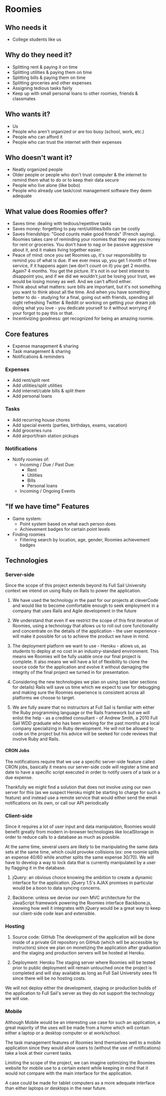 # Roomies

## Who needs it
* College students like us

## Why do they need it?
* Splitting rent & paying it on time
* Splitting utilities & paying them on time
* Splitting bills & paying them on time
* Splitting groceries and other expenses
* Assigning tedious tasks fairly
* Keep up with small personal loans to other roomies, friends &
  classmates

## Who wants it?
* Us
* People who aren't organized or are too busy (school, work, etc.)
* People who can afford it
* People who can trust the internet with their expenses

## Who doesn't want it?
* Neatly organized people
* Older people or people who don't trust computer & the internet to
  remind them what to do or to keep their data secure
* People who live alone (like bobo)
* People who already use task/cost management software they deem
  adequate

## What value does Roomies offer?
* Saves time: dealing with tedious/repetitive tasks
* Saves money: forgetting to pay rent/utilities/bills can be costly
* Saves friendships: "Good counts make good friends" (French saying).
  Roomies takes care of reminding your roomies that they owe you money
for rent or groceries. You don't have to nag or be passive aggressive
about it, and it makes living together easier.
* Peace of mind: once you set Roomies up, it's our responsibility to
  remind you of what is due. If we ever mess up, you get 1 month of free
service, if it happens again (we don't count on it) you get 2 months.
Again? 4 months. You get the picture. It's not in our best interest to
disappoint you, and if we did we wouldn't just be losing your trust, we
would be losing money as well. And we can't afford either.
* Think about what matters: sure bills are important, but it's not
  something you want to think about all the time. And when you have
something better to do - studying for a final, going out with friends,
spending all night refreshing Twitter & Reddit or working on getting
your dream job doing what you love - you dedicate yourself to it without
worrying if your forgot to pay this or that.
* Incentivizing goodness: get recognized for being an amazing roomie.

## Core features
* Expense management & sharing
* Task management & sharing
* Notifications & reminders

### Expenses
* Add rent/split rent
* Add utilities/split utilities
* Add internet/cable bills & split them
* Add personal loans

### Tasks
* Add recurring house chores
* Add special events (parties, birthdays, exams, vacation)
* Add groceries runs
* Add airport/train station pickups

### Notifications
* Notify roomies of:
  * Incoming / Due / Past Due:
    * Rent
    * Utilities
    * Bills
    * Personal loans
  * Incoming / Ongoing Events

## "If we have time" Features
* Game system:
	* Point system based on what each person does
	* Achievement badges for certain point levels
* Finding roomies
	* Filtering search by location, age, gender, Roomies achievement badges

## Technologies

### Server-side
Since the scope of this project extends beyond its Full Sail University
context we intend on using Ruby on Rails to power the application. 

1. We have used the technology in the past for our projects at
   cleverCode and would like to become comfortable enough to seek
employment in a company that uses Rails and Agile development in the
future

2. We understand that even if we restrict the scope of this first
   iteration of Roomies, using a technology that allows us to roll out
core functionality and concentrate on the details of the application -
the user experience - will make it possible for us to achieve the
product we have in mind.

3. The deployment platform we want to use - Heroku - allows us, as
   students to deploy at no cost in an industry-standard environment.
This means we Roomies will be fully usable once our final project is
complete. It also means we will have a lot of flexibility to clone the
source code for the application and evolve it without damaging the
integrity of the final project we turned in for presentation.

4. Considering the new technologies we plan on using (see later sections
   for details) Rails will save us time which we expect to use for
debugging and making sure the Roomies experience is consistent across
all platforms we choose to target.

5. We are fully aware that no instructors at Full Sail is familiar with
   either the Ruby programming language or the Rails framework but we
will enlist the help - as a credited consultant - of Andrew Smith, a
2010 Full Sail WDD graduate who has been working for the past months at
a local company specializing in Ruby development. He will not be allowed
to code on the project but his advice will be seeked for code reviews
that involve Ruby and Rails.

#### CRON Jobs
The notifications require that we use a specific server-side feature
called CRON jobs, basically it means our server-side code will register
a time and date to have a specific script executed in order to notify
users of a task or a due expense.

Thankfully we might find a solution that does not involve using our own
server for this (as we suspect Heroku might be starting to charge for
such a feature) and instead use a remote service that would either send
the email notifications on its own, or call our API periodically 

### Client-side
Since it requires a lot of user input and data manipulation, Roomies
would benefit greatly from modern in-browser technologies like
localStorage in order to reduce calls to a database as much as possible.

At the same time, several users are likely to be manipulating the same
data sets at the same time, which could provoke collisions (ex: one
roomie splits an expense 40/60 while another splits the same expense
30/70). We will have to develop a way to lock data that is currently
manipulated by a user by flagging it in the database.

1. jQuery: an obvious choice knowing the ambition to create a dynamic
   interface for the application. jQuery 1.5's AJAX promises in
particular would be a boon to data syncing concerns.

2. Backbone: unless we devise our own MVC architecture for the
   JavaScript framework powering the Roomies interface Backbone.js,
knowing how well it integrates with jQuery would be a great way to keep
our client-side code lean and extensible.



### Hosting
1. Source code: GitHub
The development of the application will be done inside of a private Git
repository on GitHub (which will be accessible by instructors) since we
plan on monetizing the application after graduation and the staging and
production servers will be hosted at Heroku.

2. Deployment: Heroku
The staging server where Roomies will be tested prior to public deployment 
will remain untouched once the project is completed and will stay available
as long as Full Sail University sees fit since there will be no hosting costs.

We will not deploy either the development, staging or production builds of the
application to Full Sail's server as they do not support the technology
we will use.

### Mobile
Although Mobile would be an interesting use case for such an application,
a great majority of the uses will be made from a home which will contain
either a laptop or a desktop computer or at work/school.

The task management features of Roomies lend themselves well to a mobile
application since they would allow users to (without
the use of notifications) take a look at their current tasks.

Limiting the scope of the project, we can imagine optimizing the Roomies
website for mobile use to a certain extent while keeping in mind that it
would not compare with the main interface for the application.

A case could be made for tablet computers as a more adequate interface
than either laptops or desktops in the near future.

